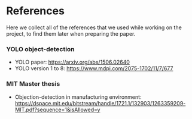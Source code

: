 # References
Here we collect all of the references that we used while working on the project, to find them later when preparing the paper.

### YOLO object-detection

- YOLO paper: https://arxiv.org/abs/1506.02640
- YOLO version 1 to 8: https://www.mdpi.com/2075-1702/11/7/677

### MIT Master thesis 

- Objection-detection in manufacturing environment: https://dspace.mit.edu/bitstream/handle/1721.1/132903/1263359209-MIT.pdf?sequence=1&isAllowed=y 

